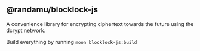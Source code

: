 ## @randamu/blocklock-js

A convenience library for encrypting ciphertext towards the future using the dcrypt network.

Build everything by running `moon blocklock-js:build`
